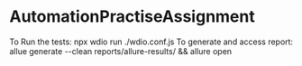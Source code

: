 # AutomationPractiseAssignment
To Run the tests:
npx wdio run ./wdio.conf.js
To generate and access report:
allue generate --clean reports/allure-results/ && allure open
